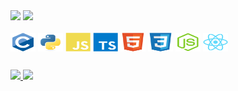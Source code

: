<!-- # Hi, I'm Lukas -->

<div>
    <!-- <a href="https://github.com/lukasvasadi"></a> -->
    <img height="180em" src="https://github-readme-stats.vercel.app/api?username=lukasvasadi&show_icons=true&theme=omni&include_all_commits=false&count_private=true"/>
    <img height="180em" src="https://github-readme-stats.vercel.app/api/top-langs/?username=lukasvasadi&layout=compact&langs_count=7&theme=omni"/>
</div>
 
<div style="display: inline_block"><br> 
    <img align="center" alt="C" height="30" width="40" src="https://raw.githubusercontent.com/devicons/devicon/master/icons/c/c-original.svg">
    <img align="center" alt="Python" height="30" width="40" src="https://raw.githubusercontent.com/devicons/devicon/master/icons/python/python-original.svg">
    <img align="center" alt="Js" height="30" width="40" src="https://raw.githubusercontent.com/devicons/devicon/master/icons/javascript/javascript-plain.svg">
    <img align="center" alt="Ts" height="30" width="40" src="https://raw.githubusercontent.com/devicons/devicon/master/icons/typescript/typescript-plain.svg">
    <img align="center" alt="HTML" height="30" width="40" src="https://raw.githubusercontent.com/devicons/devicon/master/icons/html5/html5-original.svg">
    <img align="center" alt="CSS" height="30" width="40" src="https://raw.githubusercontent.com/devicons/devicon/master/icons/css3/css3-original.svg">
    <img align="center" alt="Node" height="30" width="40" src="https://raw.githubusercontent.com/devicons/devicon/master/icons/nodejs/nodejs-plain.svg">
    <img align="center" alt="React" height="30" width="40" src="https://raw.githubusercontent.com/devicons/devicon/master/icons/react/react-original.svg">
</div>
 
##

<div style="display: inline-block">
    <a href="mailto:lukas.vasadi@gmail.com">
        <img src="https://img.shields.io/badge/Gmail-D14836?style=for-the-badge&logo=gmail&logoColor=white" />
    </a>
    <a href="https://linkedin.com/in/lukasvasadi">
        <img src="https://img.shields.io/badge/LinkedIn-0077B5?style=for-the-badge&logo=linkedin&logoColor=white" />
    </a>
</div>
